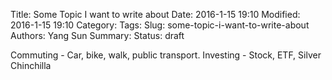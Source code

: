 Title: Some Topic I want to write about
Date: 2016-1-15 19:10
Modified: 2016-1-15 19:10
Category: 
Tags:
Slug: some-topic-i-want-to-write-about
Authors: Yang Sun
Summary:
Status: draft

Commuting - Car, bike, walk, public transport.
Investing - Stock, ETF, Silver
Chinchilla
